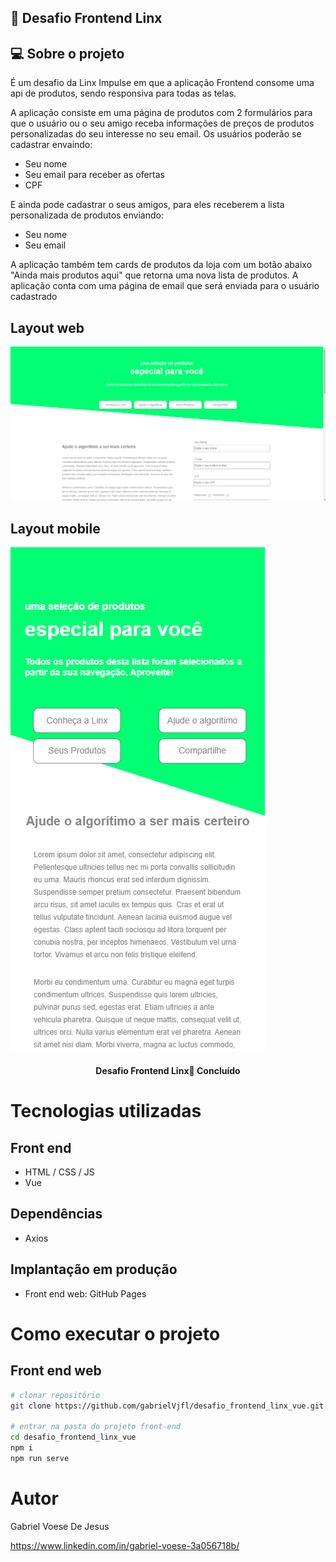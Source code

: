 ## 🚀 Desafio Frontend Linx

## 💻 Sobre o projeto


É um desafio da Linx Impulse em que a aplicação Frontend consome uma api de produtos, sendo responsiva para todas as telas.

A aplicação consiste em uma página de produtos com 2 formulários para que o usuário ou o seu amigo receba informações de preços de produtos personalizadas do seu interesse no seu email.
Os usuários poderão se cadastrar envaindo:
- Seu nome
- Seu email para receber as ofertas
- CPF

E ainda pode cadastrar o seus amigos, para eles receberem a lista personalizada de produtos enviando:
- Seu nome
- Seu email

A aplicação também tem cards de produtos da loja com um botão abaixo "Ainda mais produtos aqui" que retorna uma nova lista de produtos.
A aplicação conta com uma página de email que será enviada para o usuário cadastrado

## Layout web
![Web 1](https://github.com/gabrielVjfl/desafio_frontend_linx_vue/blob/main/src/assets/tela1.png)

## Layout mobile
![Mobile 1](https://github.com/gabrielVjfl/desafio_frontend_linx_vue/blob/main/src/assets/tela2.png) 


<h4 align="center"> 
	 Desafio Frontend Linx🚀 Concluído 
</h4>

# Tecnologias utilizadas
## Front end
- HTML / CSS / JS 
- Vue

## Dependências
- Axios


## Implantação em produção
- Front end web: GitHub Pages

# Como executar o projeto
## Front end web
```bash
# clonar repositório
git clone https://github.com/gabrielVjfl/desafio_frontend_linx_vue.git

# entrar na pasta do projeto front-end
cd desafio_frontend_linx_vue
npm i
npm run serve

```

# Autor

Gabriel Voese De Jesus

https://www.linkedin.com/in/gabriel-voese-3a056718b/
